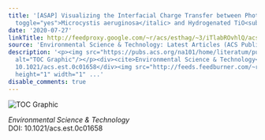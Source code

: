 ```yaml
---
title: '[ASAP] Visualizing the Interfacial Charge Transfer between Photoactive <italic
  toggle="yes">Microcystis aeruginosa</italic> and Hydrogenated TiO<sub>2</sub>'
date: '2020-07-27'
linkTitle: http://feedproxy.google.com/~r/acs/esthag/~3/iTlabROvhlQ/acs.est.0c01658
source: 'Environmental Science & Technology: Latest Articles (ACS Publications)'
description: '<p><img src="https://pubs.acs.org/na101/home/literatum/publisher/achs/journals/content/esthag/0/esthag.ahead-of-print/acs.est.0c01658/20200727/images/medium/es0c01658_0009.gif"
  alt="TOC Graphic"/></p><div><cite>Environmental Science & Technology</cite></div><div>DOI:
  10.1021/acs.est.0c01658</div><img src="http://feeds.feedburner.com/~r/acs/esthag/~4/iTlabROvhlQ"
  height="1" width="1" ...'
disable_comments: true
---
```

<p><img src="https://pubs.acs.org/na101/home/literatum/publisher/achs/journals/content/esthag/0/esthag.ahead-of-print/acs.est.0c01658/20200727/images/medium/es0c01658_0009.gif" alt="TOC Graphic"/></p><div><cite>Environmental Science & Technology</cite></div><div>DOI: 10.1021/acs.est.0c01658</div><img src="http://feeds.feedburner.com/~r/acs/esthag/~4/iTlabROvhlQ" height="1" width="1" ...